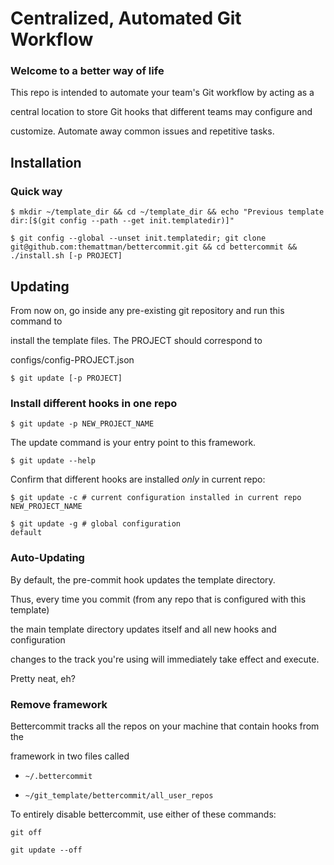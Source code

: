 # Centralized, Automated Git Workflow

### Welcome to a better way of life

This repo is intended to automate your team's Git workflow by acting as a

central location to store Git hooks that different teams may configure and

customize. Automate away common issues and repetitive tasks.


## Installation

### Quick way

```shell
$ mkdir ~/template_dir && cd ~/template_dir && echo "Previous template dir:[$(git config --path --get init.templatedir)]"

$ git config --global --unset init.templatedir; git clone git@github.com:themattman/bettercommit.git && cd bettercommit && ./install.sh [-p PROJECT]
```

## Updating

From now on, go inside any pre-existing git repository and run this command to

install the template files. The PROJECT should correspond to

configs/config-PROJECT.json

```shell
$ git update [-p PROJECT]
```


### Install different hooks in one repo

```shell
$ git update -p NEW_PROJECT_NAME
```

The update command is your entry point to this framework.

```shell
$ git update --help
```

Confirm that different hooks are installed *only* in current repo:

```shell
$ git update -c # current configuration installed in current repo
NEW_PROJECT_NAME
```

```shell
$ git update -g # global configuration
default
```

### Auto-Updating

By default, the pre-commit hook updates the template directory.

Thus, every time you commit (from any repo that is configured with this template)

the main template directory updates itself and all new hooks and configuration

changes to the track you're using will immediately take effect and execute.

Pretty neat, eh?

### Remove framework

Bettercommit tracks all the repos on your machine that contain hooks from the

framework in two files called

* `~/.bettercommit`

* `~/git_template/bettercommit/all_user_repos`

To entirely disable bettercommit, use either of these commands:

```shell
git off

git update --off
```

